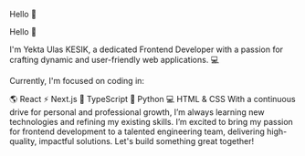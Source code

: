 Hello :wave:

Hello 👋

I'm Yekta Ulas KESIK, a dedicated Frontend Developer with a passion for crafting dynamic and user-friendly web applications. :computer:

Currently, I'm focused on coding in:

🌎 React
⚡ Next.js
🔧 TypeScript
🐍 Python
💻 HTML & CSS
With a continuous drive for personal and professional growth, I’m always learning new technologies and refining my existing skills. I’m excited to bring my passion for frontend development to a talented engineering team, delivering high-quality, impactful solutions. Let's build something great together!
<!---
Donatello-Hub/Donatello-Hub is a ✨ special ✨ repository because its `README.md` (this file) appears on your GitHub profile.
You can click the Preview link to take a look at your changes.
--->
